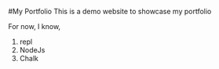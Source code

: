 #My Portfolio
This is a demo website to showcase my portfolio

For now, I know, 
1. repl
2. NodeJs
3. Chalk